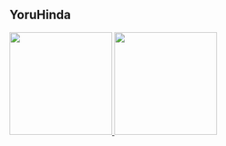 ## YoruHinda
<div>
<a href="https://github.com/YoruHinda">
  <img height="180em" src="https://github-readme-stats.vercel.app/api?username=YoruHinda&show_icons=true&theme=dracula&include_all_commits=true&count_private=true"/>
  <img height="180em" src="https://github-readme-stats.vercel.app/api/top-langs/?username=YoruHinda&layout=compact&langs_count=7&theme=dracula"/>
</div>
